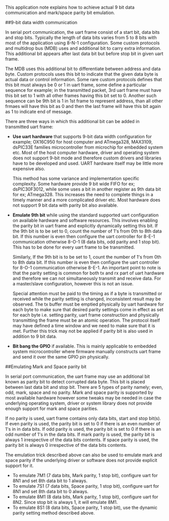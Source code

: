 This application note explains how to achieve actual 9 bit data communication and mark/space parity bit emulation.

##9-bit data width communication

In serial port communication, the uart frame consist of a start bit, data bits and stop bits. Typically the length of data bits varies from 5 to 8 bits with most of the application using 8-N-1 configuration. Some custom protocols and multidrop bus (MDB) uses and additional bit to carry extra information. This additional bit appears after last data bit but before stop bit in given uart frame.

The MDB uses this additional bit to differentiate between address and data byte. Custom protocols uses this bit to indicate that the given data byte is actual data or control information. Some rare custom protocols defines that this bit must always be 0 or 1 in uart frame, some define a particular sequence for example; in the transmitted packet, 3rd uart frame must have this bit set to 1 with all other frames having this bit set to 0. Another such sequence can be 9th bit is 1 in 1st frame to represent address, than all other frmaes will have this bit as 0 and then the last frame will have this bit again as 1 to indicate end of message.

There are three ways in which this additional bit can be added in transmitted uart frame:

- **Use uart hardware** that supports 9-bit data width configuration for example; OX16C950 for host computer and ATmega328, MAX3109, dsPIC33E families microcontroller from microchip for embedded system etc. Most of the host computer hardware, driver and operating system does not support 9-bit mode and therefore custom drivers and libraries have to be developed and used. UART hardware itself may be little more expensive also.

  This method has some variance and implementation specific complexity. Some hardware provide 9 bit wide FIFO for ex; dsPIC30F3012, while some uses a bit in another register as 9th data bit for ex; ATmega328. This increases the need to complete things in a timely manner and a more complicated driver etc. Most hardware does not support 9 bit data with parity bit also available.

- **Emulate 9th bit** while using the standard supported uart configuration on available hardware and software resources. This involves enabling the parity bit in uart frame and explicitly dynamically setting this bit. If the 9th bit is to be set to 0, count the number of 1's from 0th to 8th data bit. If this number is even then configure the uart controller for 8-E-1 communication otherwise 8-O-1 (8 data bits, odd parity and 1 stop bit). This has to be done for every uart frame to be transmitted.
  
  Similarly, If the 9th bit is to be set to 1, count the number of 1's from 0th to 8th data bit. If this number is even then configure the uart controller for 8-O-1 communication otherwise 8-E-1. An important point to note is that the parity setting is common for both tx and rx part of uart hardware and therefore we can not simultaneously transmit and receive data. For a master/slave configuration, however this is not an issue.
  
  Special attention must be paid to the timing as if a byte is transmitted or received while the parity setting is changed, inconsistent result may be observed. The tx buffer must be emptied physically  by uart hardware for each byte to make sure that desired parity settings come in effect as set for each byte i.e. setting parity, uart frame construction and physically transmitting the frame must be an atomic operation. The protocol itself may have defined a time window and we need to make sure that it is met. Further this trick may not be applied if parity bit is also used in addition to 9 bit data.
  
- **Bit bang the GPIO** if available. This is mainly applicable to embedded system microcontroller where firmware manually constructs uart frame and send it over the same GPIO pin physically.


##Emulating Mark and Space parity bit

In serial port communication, the uart frame may use an additional bit known as parity bit to detect corrupted data byte. This bit is placed between last data bit and stop bit. There are 5 types of parity namely; even, odd, mark, space and no parity. Mark and space parity is supported by most available hardware however some tweaks may be needed in case the underlying operating system, driver or system library does not provide enough support for mark and space parities.

If no parity is used, uart frame contains only data bits, start and stop bit(s). If even parity is used, the parity bit is set to 0 if there is an even number of 1's in in data bits. If odd parity is used, the parity bit is set to 0 if there is an odd number of 1's in the data bits. If mark parity is used, the parity bit is always 1 irrespective of the data bits contents. If space parity is used, the parity bit is always 0 irrespective of the data bits contents.

The emulation trick described above can also be used to emulate mark and space parity if the underlying driver or software does not provide explicit support for it.

- To emulate 7M1 (7 data bits, Mark parity, 1 stop bit), configure uart for 8N1 and set 8th data bit to 1 always.
- To emulate 7S1 (7 data bits, Space parity, 1 stop bit), configure uart for 8N1 and set 8th data bit to 0 always.
- To emulate 8M1 (8 data bits, Mark parity, 1 stop bit), configure uart for 8N2. Since stop bit is always 1, it will emulate 8M1.
- To emulate 8S1 (8 data bits, Space parity, 1 stop bit), use the dynamic parity setting method described above.

